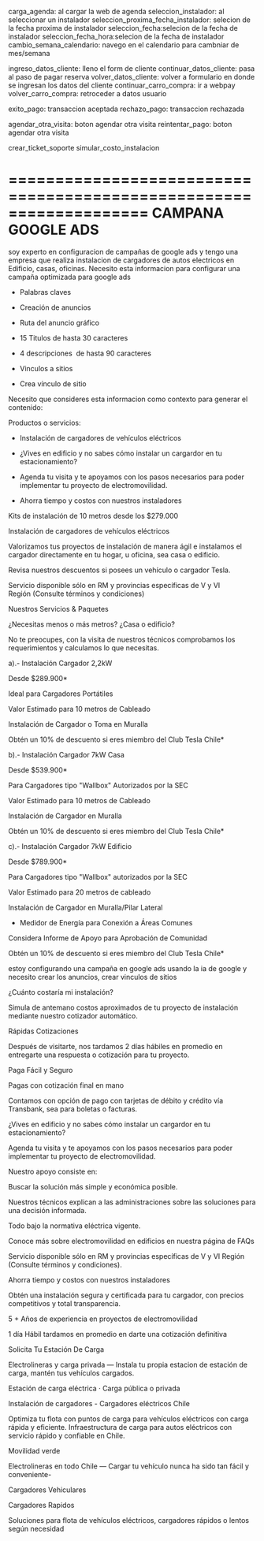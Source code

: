 
carga_agenda: al cargar la web de agenda
seleccion_instalador: al seleccionar un instalador
seleccion_proxima_fecha_instalador: selecion de la fecha proxima de instalador
seleccion_fecha:selecion de la fecha de instalador
seleccion_fecha_hora:selecion de la fecha de instalador
cambio_semana_calendario: navego en el calendario para cambniar de mes/semana


ingreso_datos_cliente: lleno el form de cliente
continuar_datos_cliente: pasa al paso de pagar reserva
volver_datos_cliente: volver a formulario en donde se ingresan los datos del cliente
continuar_carro_compra: ir a webpay
volver_carro_compra: retroceder a datos usuario 

exito_pago: transaccion aceptada
rechazo_pago: transaccion rechazada

agendar_otra_visita: boton agendar otra visita
reintentar_pago: boton agendar otra visita

crear_ticket_soporte
simular_costo_instalacion

===================================================================
CAMPANA GOOGLE ADS
===================================================================
soy experto en configuracion de campañas de google ads y tengo una empresa que realiza  instalacion de cargadores de autos electricos en Edificio, casas, oficinas.   Necesito esta informacion para configurar una campaña optimizada para google ads

- Palabras claves

- Creación de anuncios

- Ruta del anuncio gráfico

- 15 Titulos de hasta 30 caracteres

- 4 descripciones  de hasta 90 caracteres

- Vinculos a sitios 

- Crea vínculo de sitio





Necesito que consideres esta informacion como contexto para generar el contenido:



Productos o servicios:

- Instalación de cargadores de vehículos eléctricos

- ¿Vives en edificio y no sabes cómo instalar un cargardor en tu estacionamiento?

- Agenda tu visita y te apoyamos con los pasos necesarios para poder implementar tu proyecto de electromovilidad.

- Ahorra tiempo y costos con nuestros instaladores



Kits de instalación de 10 metros desde los $279.000

Instalación de cargadores de vehículos eléctricos

Valorizamos tus proyectos de instalación de manera ágil e instalamos el cargador directamente en tu hogar, u oficina, sea casa o edificio.

Revisa nuestros descuentos si posees un vehículo o cargador Tesla.

Servicio disponible sólo en RM y provincias específicas de V y VI Región (Consulte términos y condiciones)



Nuestros Servicios & Paquetes

¿Necesitas menos o más metros? ¿Casa o edificio?

No te preocupes, con la visita de nuestros técnicos comprobamos los requerimientos y calculamos lo que necesitas.



a).- Instalación Cargador 2,2kW

Desde $289.900*

Ideal para Cargadores Portátiles

Valor Estimado para 10 metros de Cableado

Instalación de Cargador o Toma en Muralla

Obtén un 10% de descuento si eres miembro del Club Tesla Chile*



b).- Instalación Cargador 7kW Casa

Desde $539.900*

Para Cargadores tipo "Wallbox" Autorizados por la SEC

Valor Estimado para 10 metros de Cableado

Instalación de Cargador en Muralla

Obtén un 10% de descuento si eres miembro del Club Tesla Chile*



c).- Instalación Cargador 7kW Edificio

Desde $789.900*

Para Cargadores tipo "Wallbox" autorizados por la SEC

Valor Estimado para 20 metros de cableado

Instalación de Cargador en Muralla/Pilar Lateral

+ Medidor de Energía para Conexión a Áreas Comunes

Considera Informe de Apoyo para Aprobación de Comunidad

Obtén un 10% de descuento si eres miembro del Club Tesla Chile*

 estoy configurando una campaña en google ads usando la ia de google y necesito crear los anuncios, crear vinculos de sitios 







¿Cuánto costaría mi instalación?

Simula de antemano costos aproximados de tu proyecto de instalación mediante nuestro cotizador automático.



Rápidas Cotizaciones

Después de visitarte, nos tardamos 2 días hábiles en promedio en entregarte una respuesta o cotización para tu proyecto.



Paga Fácil y Seguro

Pagas con cotización final en mano

Contamos con opción de pago con tarjetas de débito y crédito vía Transbank, sea para boletas o facturas.



¿Vives en edificio y no sabes cómo instalar un cargardor en tu estacionamiento?

Agenda tu visita y te apoyamos con los pasos necesarios para poder implementar tu proyecto de electromovilidad.

Nuestro apoyo consiste en:

Buscar la solución más simple y económica posible.

Nuestros técnicos explican a las administraciones sobre las soluciones para una decisión informada.

Todo bajo la normativa eléctrica vigente.

Conoce más sobre electromovilidad en edificios en nuestra página de FAQs

Servicio disponible sólo en RM y provincias específicas de V y VI Región (Consulte términos y condiciones).

Ahorra tiempo y costos con nuestros instaladores

Obtén una instalación segura y certificada para tu cargador, con precios competitivos y total transparencia.

5 + Años de experiencia en proyectos de electromovilidad

1 día Hábil tardamos en promedio en darte una cotización definitiva



Solicita Tu Estación De Carga

Electrolineras y carga privada — Instala tu propia estacion de estación de carga, mantén tus vehículos cargados.

‎Estación de carga eléctrica · ‎Carga pública o privada

Instalación de cargadores - Cargadores eléctricos Chile

Optimiza tu flota con puntos de carga para vehículos eléctricos con carga rápida y eficiente. Infraestructura de carga para autos eléctricos con servicio rápido y confiable en Chile.

Movilidad verde

Electrolineras en todo Chile — Cargar tu vehículo nunca ha sido tan fácil y conveniente-

Cargadores Vehiculares

Cargadores Rapidos

Soluciones para flota de vehículos eléctricos, cargadores rápidos o lentos según necesidad